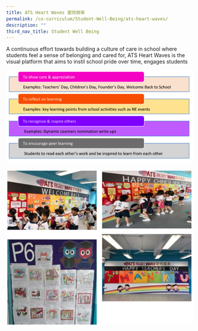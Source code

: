 ```yaml
---
title: ATS Heart Waves 爱同频率
permalink: /co-curriculum/Student-Well-Being/ats-heart-waves/
description: ""
third_nav_title: Student Well Being
---
```

A continuous effort towards building a culture of care in school where students feel a sense of belonging and cared for, ATS Heart Waves is the visual platform that aims to instil school pride over time, engages students

![](/images/Ats%20Heart%20Waves.png)

![](/images/atsheartwaves.png)
![](/images/atsheartwaves2.png)